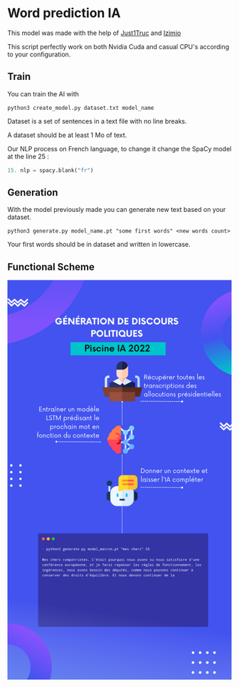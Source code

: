 # Word prediction IA
This model was made with the help of [Just1Truc](https://github.com/Just1truc) and [Izimio](https://github.com/izimio)

This script perfectly work on both Nvidia Cuda and casual CPU's according to your configuration. 

## Train
You can train the AI with
```
python3 create_model.py dataset.txt model_name
```
Dataset is a set of sentences in a text file with no line breaks.

A dataset should be at least 1 Mo of text.

Our NLP process on French language, to change it change the SpaCy model at the line 25 : 
```python
15. nlp = spacy.blank("fr")
```

## Generation
With the model previously made you can generate new text based on your dataset.
```
python3 generate.py model_name.pt "some first words" <new words count>
```
Your first words should be in dataset and written in lowercase.

## Functional Scheme
![Functional Scheme](https://raw.githubusercontent.com/MathiDEV/word_prediction_ia/main/IA%20PoC.png)
